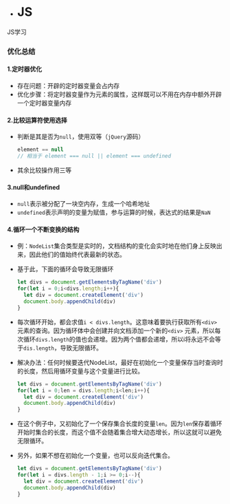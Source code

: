 - # JS

JS学习



### 优化总结

#### 1.定时器优化

- 存在问题：开辟的定时器变量会占内存
- 优化步骤：将定时器变量作为元素的属性，这样既可以不用在内存中额外开辟一个定时器变量内存

#### 2.比较运算符使用选择

- 判断是其是否为`null`，使用双等（`jQuery`源码）

  ```js
  element == null
  // 相当于 element === null || element === undefined
  ```

- 其余比较操作用三等

#### 3.null和undefined

- `null`表示被分配了一块空内存，生成一个哈希地址
- `undefined`表示声明的变量为赋值，参与运算的时候，表达式的结果是`NaN`

#### 4.循环一个不断变换的结构

- 例：`NodeList`集合类型是实时的，文档结构的变化会实时地在他们身上反映出来，因此他们的值始终代表最新的状态。

- 基于此，下面的循环会导致无限循环

  ```js
  let divs = document.getElementsByTagName('div')
  for(let i = 0;i<divs.length;i++){
    let div = document.createElement('div')
    document.body.appendChild(div)
  }
  ```


- 每次循环开始，都会求值`i < divs.length`。这意味着要执行获取所有`<div>` 元素的查询。因为循环体中会创建并向文档添加一个新的`<div>` 元素，所以每次循环`divs.length`的值也会递增。因为两个值都会递增，所以i将永远不会等于`dis.length`，导致无限循环。

- 解决办法：任何时候要迭代NodeList，最好在初始化一个变量保存当时查询时的长度，然后用循环变量与这个变量进行比较。

  ```js
  let divs = document.getElementsByTagName('div')
  for(let i = 0;len = divs.length;i<len;i++){
    let div = document.createElement('div')
    document.body.appendChild(div)
  }
  ```


- 在这个例子中，又初始化了一个保存集合长度的变量`len`。因为`len`保存着循环开始时集合的长度，而这个值不会随着集合增大动态增长，所以这就可以避免无限循环。


- 另外，如果不想在初始化一个变量，也可以反向迭代集合。

  ```js
  let divs = document.getElementsByTagName('div')
  for(let i = divs.length - 1;i >= 0;i--){
    let div = document.createElement('div')
    document.body.appendChild(div)
  }
  ```

  ​

